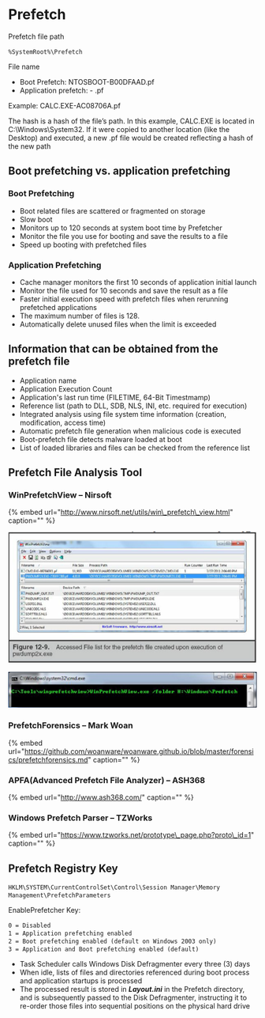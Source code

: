# Prefetch

Prefetch file path

```text
%SystemRoot%\Prefetch
```

File name

* Boot Prefetch: NTOSBOOT-B00DFAAD.pf
* Application prefetch: - .pf

Example: CALC.EXE-AC08706A.pf

The hash is a hash of the file’s path. In this example, CALC.EXE is located in C:\Windows\System32. If it were copied to another location \(like the Desktop\) and executed, a new .pf file would be created reflecting a hash of the new path

## Boot prefetching vs. application prefetching

### Boot Prefetching

* Boot related files are scattered or fragmented on storage 
* Slow boot 
* Monitors up to 120 seconds at system boot time by Prefetcher 
* Monitor the file you use for booting and save the results to a file 
* Speed up booting with prefetched files 

### Application Prefetching

* Cache manager monitors the first 10 seconds of application initial launch 
* Monitor the file used for 10 seconds and save the result as a file 
* Faster initial execution speed with prefetch files when rerunning prefetched applications 
* The maximum number of files is 128. 
* Automatically delete unused files when the limit is exceeded

## Information that can be obtained from the prefetch file

* Application name 
* Application Execution Count 
* Application's last run time \(FILETIME, 64-Bit Timestmamp\) 
* Reference list \(path to DLL, SDB, NLS, INI, etc. required for execution\) 
* Integrated analysis using file system time information \(creation, modification, access time\) 
* Automatic prefetch file generation when malicious code is executed 
* Boot-prefetch file detects malware loaded at boot 
* List of loaded libraries and files can be checked from the reference list

## Prefetch File Analysis Tool

### WinPrefetchView – Nirsoft

{% embed url="http://www.nirsoft.net/utils/win\_prefetch\_view.html" caption="" %}

![](../.gitbook/assets/prefetch-sample.png)

![](../.gitbook/assets/image%20%2872%29.png)

### PrefetchForensics – Mark Woan

{% embed url="https://github.com/woanware/woanware.github.io/blob/master/forensics/prefetchforensics.md" caption="" %}

### APFA\(Advanced Prefetch File Analyzer\) – ASH368

{% embed url="http://www.ash368.com/" caption="" %}

### Windows Prefetch Parser – TZWorks

{% embed url="https://www.tzworks.net/prototype\_page.php?proto\_id=1" caption="" %}

## Prefetch Registry Key

```text
HKLM\SYSTEM\CurrentControlSet\Control\Session Manager\Memory Management\PrefetchParameters
```

EnablePrefetcher Key:

```text
0 = Disabled
1 = Application prefetching enabled
2 = Boot prefetching enabled (default on Windows 2003 only)
3 = Application and Boot prefetching enabled (default)
```

* Task Scheduler calls Windows Disk Defragmenter every three \(3\) days 
* When idle, lists of files and directories referenced during boot process and application startups is processed
* The processed result is stored in _**Layout.ini**_ in the Prefetch directory, and is subsequently passed to the Disk Defragmenter, instructing it to re-order those files into sequential positions on the physical hard drive

